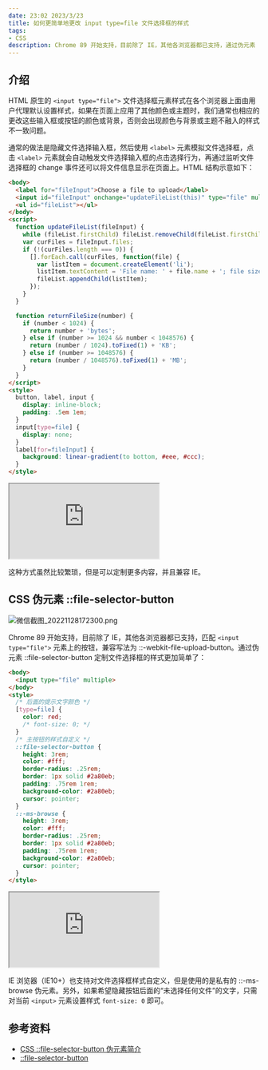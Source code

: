 ```yaml
---
date: 23:02 2023/3/23
title: 如何更简单地更改 input type=file 文件选择框的样式
tags:
- CSS
description: Chrome 89 开始支持，目前除了 IE，其他各浏览器都已支持，通过伪元素 ::file-selector-button 匹配 <input type="file"> 元素上的按钮，定制文件选择框的样式。
---
```

## 介绍
HTML 原生的 `<input type="file">` 文件选择框元素样式在各个浏览器上面由用户代理默认设置样式，如果在页面上应用了其他颜色或主题时，我们通常也相应的更改这些输入框或按钮的颜色或背景，否则会出现颜色与背景或主题不融入的样式不一致问题。

通常的做法是隐藏文件选择输入框，然后使用 `<label>` 元素模拟文件选择框，点击 `<label>` 元素就会自动触发文件选择输入框的点击选择行为，再通过监听文件选择框的 change 事件还可以将文件信息显示在页面上。HTML 结构示意如下：
```html
<body>
  <label for="fileInput">Choose a file to upload</label>
  <input id="fileInput" onchange="updateFileList(this)" type="file" multiple>
  <ul id="fileList"></ul>
</body>
<script>
  function updateFileList(fileInput) {
    while (fileList.firstChild) fileList.removeChild(fileList.firstChild);
    var curFiles = fileInput.files;
    if (!(curFiles.length === 0)) {
      [].forEach.call(curFiles, function(file) {
        var listItem = document.createElement('li');
        listItem.textContent = 'File name: ' + file.name + '; file size ' + returnFileSize(file.size) + '.';
        fileList.appendChild(listItem);
      });
    }
  }

  function returnFileSize(number) {
    if (number < 1024) {
      return number + 'bytes';
    } else if (number >= 1024 && number < 1048576) {
      return (number / 1024).toFixed(1) + 'KB';
    } else if (number >= 1048576) {
      return (number / 1048576).toFixed(1) + 'MB';
    }
  }
</script>
<style>
  button, label, input {
    display: inline-block;
    padding: .5em 1em;
  }
  input[type=file] {
    display: none;
  }
  label[for=fileInput] {
    background: linear-gradient(to bottom, #eee, #ccc);
  }
</style>
```
<iframe src="https://code.juejin.cn/pen/7171005126797164558"></iframe>

这种方式虽然比较繁琐，但是可以定制更多内容，并且兼容 IE。

## CSS 伪元素 ::file-selector-button
![微信截图_20221128172300.png](https://p6-juejin.byteimg.com/tos-cn-i-k3u1fbpfcp/bb37d02aa5d84e888c289e3bed796d0f~tplv-k3u1fbpfcp-watermark.image?)

Chrome 89 开始支持，目前除了 IE，其他各浏览器都已支持，匹配 `<input type="file">` 元素上的按钮，兼容写法为 ::-webkit-file-upload-button。通过伪元素 ::file-selector-button 定制文件选择框的样式更加简单了：
```html
<body>
  <input type="file" multiple>
</body>
<style>
  /* 后面的提示文字颜色 */
  [type=file] {
    color: red;
    /* font-size: 0; */
  }
  /* 主按钮的样式自定义 */
  ::file-selector-button {
    height: 3rem;
    color: #fff;
    border-radius: .25rem;
    border: 1px solid #2a80eb;
    padding: .75rem 1rem;
    background-color: #2a80eb;
    cursor: pointer;
  }
  ::-ms-browse {
    height: 3rem;
    color: #fff;
    border-radius: .25rem;
    border: 1px solid #2a80eb;
    padding: .75rem 1rem;
    background-color: #2a80eb;
    cursor: pointer;
  }
</style>
```
<iframe src="https://code.juejin.cn/pen/7171009839273869320"></iframe>

IE 浏览器（IE10+）也支持对文件选择框样式自定义，但是使用的是私有的 ::-ms-browse 伪元素。另外，如果希望隐藏按钮后面的“未选择任何文件”的文字，只需对当前 `<input>` 元素设置样式 `font-size: 0` 即可。

## 参考资料
- [CSS ::file-selector-button 伪元素简介](https://www.zhangxinxu.com/wordpress/2022/10/css-file-selector-button/)
- [::file-selector-button](https://developer.mozilla.org/en-US/docs/Web/CSS/::file-selector-button)